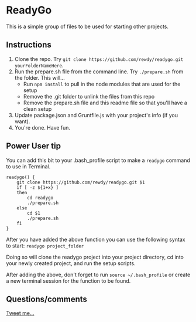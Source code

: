 # ReadyGo

This is a simple group of files to be used for starting other projects.

## Instructions

1. Clone the repo. Try `git clone https://github.com/rewdy/readygo.git yourFolderNameHere`.
2. Run the prepare.sh file from the command line. Try `./prepare.sh` from the folder. This will...
    * Run `npm install` to pull in the node modules that are used for the setup
    * Remove the .git folder to unlink the files from this repo
    * Remove the prepare.sh file and this readme file so that you'll have a clean setup
3. Update package.json and Gruntfile.js with your project's info (if you want).
4. You're done. Have fun.

## Power User tip
You can add this bit to your .bash_profile script to make a `readygo` command to use in Terminal.

```
readygo() {
	git clone https://github.com/rewdy/readygo.git $1
	if [ -z ${1+x} ]
	then
		cd readygo
		./prepare.sh
	else
		cd $1
		./prepare.sh
	fi
}
```

After you have added the above function you can use the following syntax to start: `readygo project_folder`

Doing so will clone the readygo project into your project directory, cd into your newly created project, and run the setup scripts.

After adding the above, don't forget to run `source ~/.bash_profile` or create a new terminal session for the function to be found.

## Questions/comments

[Tweet me...](http://twitter.com/rewdy)
